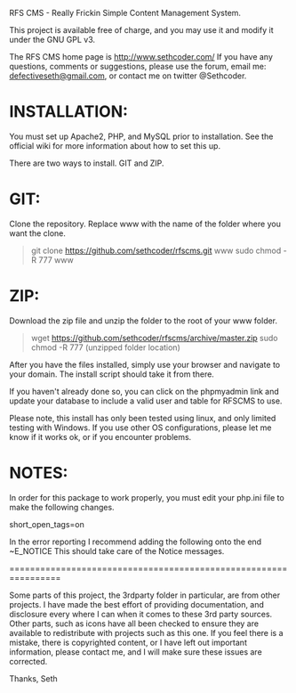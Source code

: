 RFS CMS - Really Frickin Simple Content Management System.
 
This project is available free of charge,
and you may use it and modify it under the GNU GPL v3.

The RFS CMS home page is http://www.sethcoder.com/
If you have any questions, comments or suggestions,
please use the forum, email me: defectiveseth@gmail.com,
or contact me on twitter @Sethcoder.

INSTALLATION:
=================================================================
You must set up Apache2, PHP, and MySQL prior to installation.
See the official wiki for more information about how to set this up.

There are two ways to install. GIT and ZIP.

GIT:
====
Clone the repository. Replace www with the name of the folder where 
you want the clone.

> git clone https://github.com/sethcoder/rfscms.git www
> sudo chmod -R 777 www


ZIP:
====
Download the zip file and unzip the folder to the root of your www folder.

> wget https://github.com/sethcoder/rfscms/archive/master.zip
> sudo chmod -R 777 (unzipped folder location)

After you have the files installed, simply use your browser and navigate to
your domain. The install script should take it from there.

If you haven't already done so, you can click on the phpmyadmin
link and update your database to include a valid user and table 
for RFSCMS to use.

Please note, this install has only been tested using linux, and only
limited testing with Windows. If you use other OS configurations,
please let me know if it works ok, or if you encounter problems.

NOTES:
====
In order for this package to work properly, you must edit your php.ini
file to make the following changes.

short_open_tags=on

In the error reporting I recommend adding the following onto the end
~E_NOTICE
This should take care of the Notice messages.

================================================================

Some parts of this project, the 3rdparty folder in particular,
are from other projects. I have made the best effort of
providing documentation, and disclosure every where I can when it 
comes to these 3rd party sources. Other parts, such as icons have
all been checked to ensure they are available to redistribute with
projects such as this one. If you feel there is a mistake, there
is copyrighted content, or I have left out important information,
please contact me, and I will make sure these issues are corrected.

Thanks,
Seth
